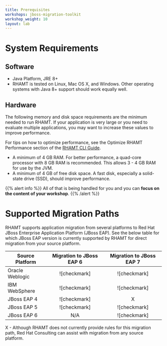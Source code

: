 ```yaml
---
title: Prerequisites
workshops: jboss-migration-toolkit
workshop_weight: 10
layout: lab
---
```


# System Requirements

## Software

* Java Platform, JRE 8+
* RHAMT is tested on Linux, Mac OS X, and Windows. Other operating systems with Java 8+ support should work equally well. 

## Hardware
The following memory and disk space requirements are the minimum needed to run RHAMT. If your application is very large or you need to evaluate multiple applications, you may want to increase these values to improve performance.

For tips on how to optimize performance, see the Optimize RHAMT Performance section of the [RHAMT CLI Guide][1]. 

* A minimum of 4 GB RAM. For better performance, a quad-core processor with 8 GB RAM is recommended. This allows 3 - 4 GB RAM for use by the JVM. 
* A minimum of 4 GB of free disk space. A fast disk, especially a solid-state drive (SSD), should improve performance. 

{{% alert info %}}
All of that is being handled for you and you can **focus on the content of your workshop**.
{{% /alert %}}


# Supported Migration Paths
RHAMT supports application migration from several platforms to Red Hat JBoss Enterprise Application Platform (JBoss EAP). See the below table for which JBoss EAP version is currently supported by RHAMT for direct migration from your source platform. 

| Source Platform | Migration to JBoss EAP 6 | Migration to JBoss EAP 7 |
| --------------- |:------------------------:|:------------------------:|
| Oracle Weblogic |       ![checkmark]       |       ![checkmark]       |
| IBM WebSphere   |       ![checkmark]       |       ![checkmark]       |
| JBoss EAP 4     |       ![checkmark]       |       X                  |
| JBoss EAP 5     |       ![checkmark]       |       ![checkmark]       |
| JBoss EAP 6     |       N/A                |       ![checkmark]       |

X - Although RHAMT does not currently provide rules for this migration path, Red Hat Consulting can assist with migration from any source platform.

[1]: https://access.redhat.com/documentation/en-us/red_hat_application_migration_toolkit/4.0.beta2/html-single/cli_guide/#optimize_performance
